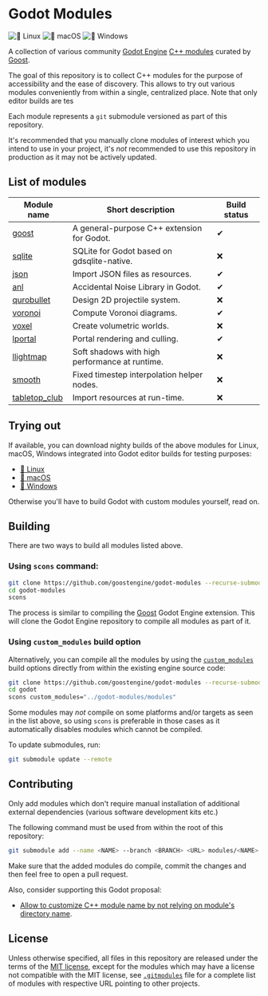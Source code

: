 # Godot Modules

![🐧 Linux](https://github.com/goostengine/godot-modules/workflows/%F0%9F%90%A7%20Linux/badge.svg)
![🍎 macOS](https://github.com/goostengine/godot-modules/workflows/%F0%9F%8D%8E%20macOS/badge.svg)
![🎨 Windows](https://github.com/goostengine/godot-modules/workflows/%F0%9F%8E%A8%20Windows/badge.svg)

A collection of various community
[Godot Engine](https://github.com/godotengine/godot)
[C++ modules](https://docs.godotengine.org/en/stable/development/cpp/custom_modules_in_cpp.html)
curated by [Goost](https://github.com/goostengine/goost).

The goal of this repository is to collect C++ modules for the purpose of
accessibility and the ease of discovery. This allows to try out various modules
conveniently from within a single, centralized place. Note that only editor
builds are tes

Each module represents a `git` submodule versioned as part of this repository.

It's recommended that you manually clone modules of interest which you intend to
use in your project, it's *not* recommended to use this repository in production
as it may not be actively updated.

## List of modules
|                              Module name                              |               Short description                | Build status |
| --------------------------------------------------------------------- | ---------------------------------------------- | ------------ |
| [goost](https://github.com/goostengine/goost)                         | A general-purpose C++ extension for Godot.     | ✔            |
| [sqlite](https://github.com/godot-extended-libraries/godot-sqlite)    | SQLite for Godot based on gdsqlite-native.     | ❌            |
| [json](https://github.com/godot-extended-libraries/json)              | Import JSON files as resources.                | ✔            |
| [anl](https://github.com/Xrayez/godot-anl)                            | Accidental Noise Library in Godot.             | ✔            |
| [qurobullet](https://github.com/quinnvoker/qurobullet)                | Design 2D projectile system.                   | ❌            |
| [voronoi](https://github.com/rakai93/godot_voronoi)                   | Compute Voronoi diagrams.                      | ✔            |
| [voxel](https://github.com/Zylann/godot_voxel)                        | Create volumetric worlds.                      | ❌            |
| [lportal](https://github.com/lawnjelly/godot-lportal)                 | Portal rendering and culling.                  | ✔            |
| [llightmap](https://github.com/lawnjelly/godot-llightmap)             | Soft shadows with high performance at runtime. | ❌            |
| [smooth](https://github.com/lawnjelly/godot-smooth)                   | Fixed timestep interpolation helper nodes.     | ❌            |
| [tabletop_club](https://github.com/drwhut/tabletop_club_godot_module) | Import resources at run-time.                  | ❌            |

## Trying out

If available, you can download nighty builds of the above modules for Linux,
macOS, Windows integrated into Godot editor builds for testing purposes:

- [🐧 Linux](https://nightly.link/goostengine/godot-modules/workflows/linux_builds/gd3/linux-editor.zip)
- [🍎 macOS](https://nightly.link/goostengine/godot-modules/workflows/macos_builds/gd3/macos-editor.zip)
- [🎨 Windows](https://nightly.link/goostengine/godot-modules/workflows/windows_builds/gd3/windows-editor.zip)

Otherwise you'll have to build Godot with custom modules yourself, read on.

## Building

There are two ways to build all modules listed above.

### Using `scons` command:

```sh
git clone https://github.com/goostengine/godot-modules --recurse-submodules
cd godot-modules
scons
```

The process is similar to compiling the
[Goost](https://github.com/goostengine/goost) Godot Engine extension. This will
clone the Godot Engine repository to compile all modules as part of it.

### Using `custom_modules` build option
  
Alternatively, you can compile all the modules by using the
[`custom_modules`](https://docs.godotengine.org/en/stable/development/compiling/introduction_to_the_buildsystem.html#custom-modules)
build options directly from within the existing engine source code:

```sh
git clone https://github.com/goostengine/godot-modules --recurse-submodules
cd godot
scons custom_modules="../godot-modules/modules"
```

Some modules may *not* compile on some platforms and/or targets as seen in the
list above, so using `scons` is preferable in those cases as it automatically
disables modules which cannot be compiled.

To update submodules, run:

```sh
git submodule update --remote
```

## Contributing

Only add modules which don't require manual installation of additional external
dependencies (various software development kits etc.)

The following command must be used from within the root of this repository:

```sh
git submodule add --name <NAME> --branch <BRANCH> <URL> modules/<NAME>
```

Make sure that the added modules do compile, commit the changes and then feel
free to open a pull request.

Also, consider supporting this Godot proposal:
- [Allow to customize C++ module name by not relying on module's directory name](https://github.com/godotengine/godot-proposals/issues/1561).

## License

Unless otherwise specified, all files in this repository are released under the
terms of the [MIT license](LICENSE.txt), except for the modules which may have a
license not compatible with the MIT license, see [`.gitmodules`](.gitmodules)
file for a complete list of modules with respective URL pointing to other
projects.

